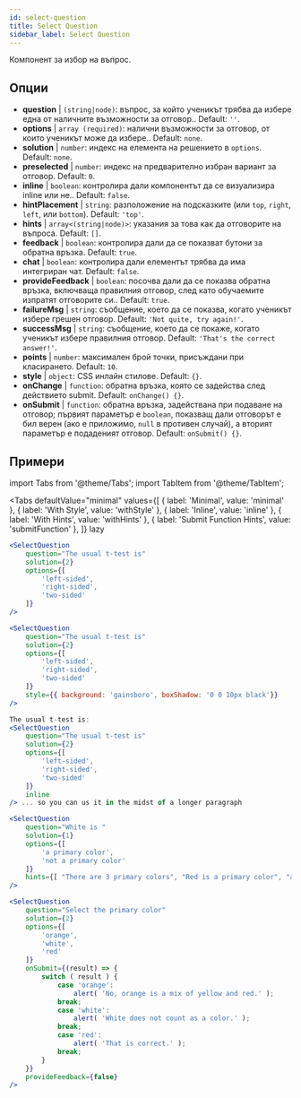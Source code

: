 ```yaml
---
id: select-question 
title: Select Question
sidebar_label: Select Question
---
```


Компонент за избор на въпрос.

## Опции

* __question__ | `(string|node)`: въпрос, за който ученикът трябва да избере една от наличните възможности за отговор.. Default: `''`.
* __options__ | `array (required)`: налични възможности за отговор, от които ученикът може да избере.. Default: `none`.
* __solution__ | `number`: индекс на елемента на решението в `options`. Default: `none`.
* __preselected__ | `number`: индекс на предварително избран вариант за отговор. Default: `0`.
* __inline__ | `boolean`: контролира дали компонентът да се визуализира inline или не.. Default: `false`.
* __hintPlacement__ | `string`: разположение на подсказките (или `top`, `right`, `left`, или `bottom`). Default: `'top'`.
* __hints__ | `array<(string|node)>`: указания за това как да отговорите на въпроса. Default: `[]`.
* __feedback__ | `boolean`: контролира дали да се показват бутони за обратна връзка. Default: `true`.
* __chat__ | `boolean`: контролира дали елементът трябва да има интегриран чат. Default: `false`.
* __provideFeedback__ | `boolean`: посочва дали да се показва обратна връзка, включваща правилния отговор, след като обучаемите изпратят отговорите си.. Default: `true`.
* __failureMsg__ | `string`: съобщение, което да се показва, когато ученикът избере грешен отговор. Default: `'Not quite, try again!'`.
* __successMsg__ | `string`: съобщение, което да се покаже, когато ученикът избере правилния отговор. Default: `'That's the correct answer!'`.
* __points__ | `number`: максимален брой точки, присъждани при класирането. Default: `10`.
* __style__ | `object`: CSS инлайн стилове. Default: `{}`.
* __onChange__ | `function`: обратна връзка, която се задейства след действието submit. Default: `onChange() {}`.
* __onSubmit__ | `function`: обратна връзка, задействана при подаване на отговор; първият параметър е `boolean`, показващ дали отговорът е бил верен (ако е приложимо, `null` в противен случай), а вторият параметър е подаденият отговор. Default: `onSubmit() {}`.


## Примери

import Tabs from '@theme/Tabs';
import TabItem from '@theme/TabItem';

<Tabs
    defaultValue="minimal"
    values={[
        { label: 'Minimal', value: 'minimal' },
        { label: 'With Style', value: 'withStyle' },
        { label: 'Inline', value: 'inline' },
        { label: 'With Hints', value: 'withHints' },
        { label: 'Submit Function Hints', value: 'submitFunction' },
    ]}
    lazy
>

<TabItem value="minimal">

```jsx live
<SelectQuestion
    question="The usual t-test is"
    solution={2}
    options={[
        'left-sided',
        'right-sided',
        'two-sided'
    ]}
/>
```
</TabItem>

<TabItem value="withStyle">

```jsx live
<SelectQuestion
    question="The usual t-test is"
    solution={2}
    options={[
        'left-sided',
        'right-sided',
        'two-sided'
    ]}
    style={{ background: 'gainsboro', boxShadow: '0 0 10px black'}}
/>
```
</TabItem>

<TabItem value="inline">

```jsx live
The usual t-test is:
<SelectQuestion
    question="The usual t-test is"
    solution={2}
    options={[
        'left-sided',
        'right-sided',
        'two-sided'
    ]}
    inline
/> ... so you can us it in the midst of a longer paragraph
```
</TabItem>

<TabItem value="withHints">

```jsx live
<SelectQuestion
    question="White is "
    solution={1}
    options={[
        'a primary color',
        'not a primary color'
    ]}
    hints={[ "There are 3 primary colors", "Red is a primary color", "and so is yellow" ]}
/>
```
</TabItem>

<TabItem value="submitFunction">

```jsx live
<SelectQuestion
    question="Select the primary color"
    solution={2}
    options={[
        'orange',
        'white',
        'red'
    ]}
    onSubmit={(result) => {
        switch ( result ) {
            case 'orange':
                alert( 'No, orange is a mix of yellow and red.' );
            break;
            case 'white':
                alert( 'White does not count as a color.' );
            break;
            case 'red':
                alert( 'That is correct.' );
            break;
        }
    }}
    provideFeedback={false}
/> 
```
</TabItem>

</Tabs>
